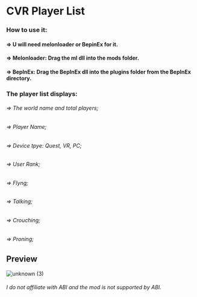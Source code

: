 # CVR Player List

### How to use it:
#### => U will need melonloader or BepinEx for it.
#### => Melonloader: Drag the ml dll into the mods folder.
#### => BepInEx: Drag the BepInEx dll into the plugins folder from the BepInEx directory.

### The player list displays:
###### => The world name and total players;
###### => Player Name;
###### => Device tpye: Quest, VR, PC;
###### => User Rank;
###### => Flyng;
###### => Talking;
###### => Crouching;
###### => Proning;



## Preview
![unknown (3)](https://user-images.githubusercontent.com/74219635/182043202-1ba67d63-9bf7-4040-b628-c7de91e1e932.png)


###### I do not affiliate with ABI and the mod is not supported by ABI.
